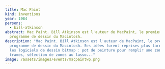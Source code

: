 ```yaml
---
title: Mac Paint
kind: inventions
year: 1984
persons:
  - bill-atkinson
abstract: Mac Paint. Bill Atkinson est l'auteur de MacPaint, le premier
  programme de dessin du Macintosh.
description: "Mac Paint. Bill Atkinson est l'auteur de MacPaint, le premier
  programme de dessin du Macintosh. Ses idées furent reprises plus tard par tous
  les logiciels de dessin bitmap : pot de peinture pour remplir une zone,
  trames, sélection de zones au lasso..."
image: /assets/images/events/macpaintwp.png
---
```

